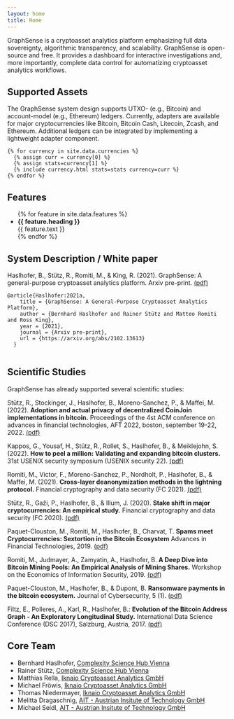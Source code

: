```yaml
---
layout: home
title: Home
---
```


<div class="container mt-3">
  <p class="lead text-center">
    GraphSense is a cryptoasset analytics platform emphasizing full data sovereignty, algorithmic transparency, and scalability. GraphSense is open-source and free. It provides a dashboard for interactive investigations and, more importantly, complete data control for automatizing cryptoasset analytics workflows.
  </p>
</div>

## Supported Assets

<div class="container">

  <p class="lead mb-5 text-center">The GraphSense system design supports UTXO- (e.g., Bitcoin) and account-model (e.g., Ethereum) ledgers. Currently, adapters are available for major cryptocurrencies like Bitcoin, Bitcoin Cash, Litecoin, Zcash, and Ethereum. Additional ledgers can be integrated by implementing a lightweight adapter component.</p>

  <div class="row" style="justify-content:center">

    {% for currency in site.data.currencies %}
      {% assign curr = currency[0] %}
      {% assign stats=currency[1] %}
      {% include currency.html stats=stats currency=curr %}
    {% endfor %}

  </div>
</div>

## Features

<ul class="container features d-flex flex-row flex-wrap w-100">
{% for feature in site.data.features %}
    <li><i class="{{feature.collection | default: "fa" }} fa-{{ feature.icon }}"></i> <strong>{{ feature.heading }}</strong> <div class="lead">{{ feature.text }}</div></li>
{% endfor %}
</ul>

## System Description / White paper

<div class="container">

  <p>Haslhofer, B., Stütz, R., Romiti, M., & King, R. (2021). GraphSense: A general-purpose cryptoasset analytics platform. Arxiv pre-print.
  <a href="https://arxiv.org/abs/2102.13613">(pdf)</a></p>

  <div class="highlighter-rouge"><div class="highlight"><pre class="highlight"><code>@article{Haslhofer:2021a,
    title = {GraphSense: A General-Purpose Cryptoasset Analytics Platform}, 
    author = {Bernhard Haslhofer and Rainer Stütz and Matteo Romiti and Ross King},
    year = {2021},
    journal = {Arxiv pre-print},
    url = {https://arxiv.org/abs/2102.13613}
  }
  </code></pre></div></div>
</div>


## Scientific Studies

<div class="container">

  <p>GraphSense has already supported several scientific studies:</p>

  <p>Stütz, R., Stockinger, J., Haslhofer, B., Moreno-Sanchez, P., & Maffei, M. (2022). <strong>Adoption and actual privacy of decentralized CoinJoin implementations in bitcoin.</strong> Proceedings of the 4st ACM conference on advances in financial technologies, AFT 2022, boston, september 19-22, 2022.
  <a href="https://arxiv.org/abs/2109.10229">(pdf)</a></p>

  <p>Kappos, G., Yousaf, H., Stütz, R., Rollet, S., Haslhofer, B., & Meiklejohn, S. (2022). <strong>How to peel a million: Validating and expanding bitcoin clusters.</strong> 31st USENIX security symposium (USENIX security 22).
  <a href="https://www.usenix.org/conference/usenixsecurity22/presentation/kappos">(pdf)</a></p>

  <p>Romiti, M., Victor, F., Moreno-Sanchez, P., Nordholt, P., Haslhofer, B., & Maffei, M. (2021). <strong>Cross-layer deanonymization methods in the lightning protocol.</strong> Financial cryptography and data security (FC 2021).
  <a href="https://arxiv.org/abs/2007.00764">(pdf)</a></p>

  <p>Stütz, R., Gaži, P., Haslhofer, B., & Illum, J. (2020). <strong>Stake shift in major cryptocurrencies: An empirical study.</strong> Financial cryptography and data security (FC 2020).
  <a href="https://arxiv.org/abs/2001.04187">(pdf)</a></p>

  <p>Paquet-Clouston, M., Romiti, M., Haslhofer, B., Charvat, T.
  <strong>Spams meet Cryptocurrencies: Sextortion in the Bitcoin Ecosystem</strong>
  Advances in Financial Technologies, 2019.
  <a href="https://arxiv.org/abs/1908.01051">(pdf)</a></p>

  <p>Romiti, M., Judmayer, A., Zamyatin, A., Haslhofer, B.
  <strong>A Deep Dive into Bitcoin Mining Pools: An Empirical Analysis of Mining Shares.</strong>
  Workshop on the Economics of Information Security, 2019.
  <a href="https://arxiv.org/abs/1905.05999">(pdf)</a></p>

  <p>Paquet-Clouston, M., Haslhofer, B., & Dupont, B.
  <strong>Ransomware payments in the bitcoin ecosystem.</strong>
  Journal of Cybersecurity, 5 (1).
  <a href="http://arxiv.org/abs/1804.04080">(pdf)</a></p>

  <p>Filtz, E., Polleres, A., Karl, R., Haslhofer, B.:
  <strong>Evolution of the Bitcoin Address Graph - An Exploratory Longitudinal Study.</strong>
  International Data Science Conference (DSC 2017), Salzburg, Austria, 2017.
  <a href="https://aic.ai.wu.ac.at/~polleres/publications/filtz-etal-2017IDSC.pdf">(pdf)</a></p>
</div>

## Core Team

<div class="container">
  <ul>
    <li>Bernhard Haslhofer, <a href="https://www.csh.ac.at/" target="_blank">Complexity Science Hub Vienna</a></li>
    <li>Rainer Stütz, <a href="https://www.csh.ac.at/" target="_blank">Complexity Science Hub Vienna</a></li>
    <li>Matthias Rella, <a href="https://www.ikna.io/" target="_blank">Iknaio Cryptoasset Analytics GmbH</a></li>
    <li>Michael Fröwis, <a href="https://www.ikna.io/" target="_blank">Iknaio Cryptoasset Analytics GmbH</a></li>
    <li>Thomas Niedermayer, <a href="https://www.ikna.io/" target="_blank">Iknaio Cryptoasset Analytics GmbH</a></li>
    <li>Melitta Dragaschnig, <a href="https://www.ait.ac.at/" target="_blank">AIT - Austrian Insitute of Technology GmbH</a></li>
    <li>Michael Seidl, <a href="https://www.ait.ac.at/" target="_blank">AIT - Austrian Insitute of Technology GmbH</a></li>
  </ul>
</div>
